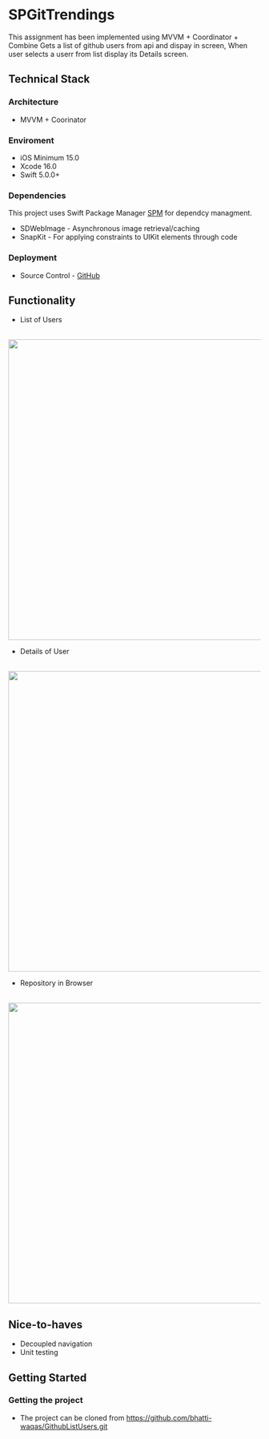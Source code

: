 # SPGitTrendings

This assignment has been implemented using MVVM + Coordinator + Combine
Gets a list of github users from api and dispay in screen,
When user selects a userr from list display its Details screen.

## Technical Stack

### Architecture
- MVVM + Coorinator

### Enviroment
- iOS Minimum 15.0
- Xcode 16.0
- Swift 5.0.0+

### Dependencies
This project uses Swift Package Manager [SPM](https://swift.org/package-manager/) for dependcy managment.

- SDWebImage - Asynchronous image retrieval/caching
- SnapKit - For applying constraints to UIKit elements through code

### Deployment
- Source Control - [GitHub](https://github.com/)

## Functionality

- List of Users
<br>
<img src = "README Files/list.png" width = 600>

- Details of User
<br>
<img src = "README Files/details.png" width = 600>

- Repository in Browser
<br>
<img src = "README Files/browser.png" width = 600>

## Nice-to-haves
- Decoupled navigation
- Unit testing

## Getting Started
### Getting the project
- The project can be cloned from https://github.com/bhatti-waqas/GithubListUsers.git
